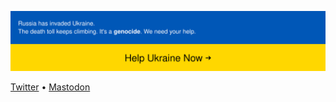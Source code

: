 [![SWUbanner](https://raw.githubusercontent.com/vshymanskyy/StandWithUkraine/main/banner2-direct.svg)](https://vshymanskyy.github.io/StandWithUkraine)

[Twitter](https://twitter.com/xxczaki) • <a rel="me" href="https://mastodon.social/@xxczaki">Mastodon</a>
